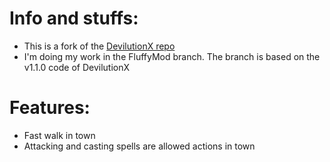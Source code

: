 # Info and stuffs:
 - This is a fork of the [DevilutionX repo](https://github.com/diasurgical/devilutionX)
 - I'm doing my work in the FluffyMod branch. The branch is based on the v1.1.0 code of DevilutionX

# Features:
 - Fast walk in town
 - Attacking and casting spells are allowed actions in town
